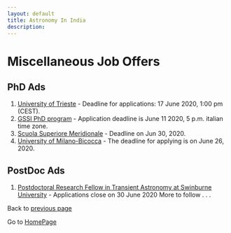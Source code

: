 ```yaml
---
layout: default
title: Astronomy In India
description: 
---
```

# Miscellaneous Job Offers

## PhD Ads

1. [University of Trieste](http://web.units.it/dottorato/fisica/en/node/2753) - Deadline for applications: 17 June 2020, 1:00 pm (CEST).
2. [GSSI PhD program](https://applications.gssi.it/phd/) - Application deadline is June 11 2020, 5 p.m. italian time zone.
3. [Scuola Superiore Meridionale](http://www.ssm.unina.it/en/phd-program-in-cosmology-space-science-space-technology-space-eng/) - Deadline on Jun 30, 2020.
4. [University of Milano-Bicocca](https://www.fisica.unimib.it/en/teaching/phdcourse) - The deadline for applying is on June 26, 2020.


## PostDoc Ads

1. [Postdoctoral Research Fellow in Transient Astronomy at Swinburne University](https://swinjobs.nga.net.au/cp/index.cfm?event=jobs.jati&returnToEvent=jobs.home&jobID=B82BB2BA-F558-CF46-E083-B6161EE1A5DA&audienceTypeCode=EXT&UseAudienceTypeLanguage=1) - Applications close on 30 June 2020
More to follow . . .

Back to [previous page](./phd_postdoc_ad.md)

Go to [HomePage](./../index.md)
